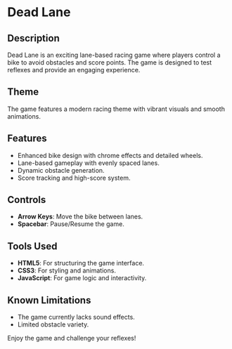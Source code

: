 # Dead Lane

## Description
Dead Lane is an exciting lane-based racing game where players control a bike to avoid obstacles and score points. The game is designed to test reflexes and provide an engaging experience.

## Theme
The game features a modern racing theme with vibrant visuals and smooth animations.

## Features
- Enhanced bike design with chrome effects and detailed wheels.
- Lane-based gameplay with evenly spaced lanes.
- Dynamic obstacle generation.
- Score tracking and high-score system.

## Controls
- **Arrow Keys**: Move the bike between lanes.
- **Spacebar**: Pause/Resume the game.

## Tools Used
- **HTML5**: For structuring the game interface.
- **CSS3**: For styling and animations.
- **JavaScript**: For game logic and interactivity.

## Known Limitations
- The game currently lacks sound effects.
- Limited obstacle variety.

Enjoy the game and challenge your reflexes!